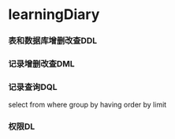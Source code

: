 # learningDiary

### 表和数据库增删改查DDL

### 记录增删改查DML

### 记录查询DQL
select
from
where
group by
having
order by
limit

### 权限DL
